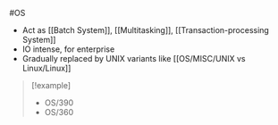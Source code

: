 #OS
- Act as [[Batch System]], [[Multitasking]], [[Transaction-processing System]]
- IO intense, for enterprise
- Gradually replaced by UNIX variants like [[OS/MISC/UNIX vs Linux/Linux]]

> [!example]
> - OS/390
> - OS/360